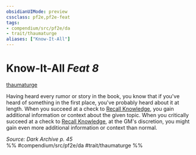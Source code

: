 ```yaml
---
obsidianUIMode: preview
cssclass: pf2e,pf2e-feat
tags:
- compendium/src/pf2e/da
- trait/thaumaturge
aliases: ["Know-It-All"]
---
```

# Know-It-All  *Feat 8*  
[thaumaturge](../../Rules/traits/thaumaturge-da.md)  


Having heard every rumor or story in the book, you know that if you've heard of something in the first place, you've probably heard about it at length. When you succeed at a check to [Recall Knowledge](../../Rules/actions/recall-knowledge.md), you gain additional information or context about the given topic. When you critically succeed at a check to [Recall Knowledge](../../Rules/actions/recall-knowledge.md), at the GM's discretion, you might gain even more additional information or context than normal.

*Source: Dark Archive p. 45*  
%% #compendium/src/pf2e/da #trait/thaumaturge %%